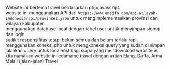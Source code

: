Website ini bertema travel berdasarkan php/javascript. <br>
website ini menggunakan API dari `https://www.emsifa.com/api-wilayah-indonesia/api/provinces.json` untuk mengimplementasikan provinsi dan wilayah kabupaten <br>
menggunakan database local dengan tabel user untuk menyimpan signup dan login <br>
sedikit responsifitas tetapi belum semua dan belum terlalu rapi. <br>
menggunakan koneksi.php untuk mengkoneksi query yang sudah di simpan <br>
jalankan query untuk localhost bagi siapa yang mendownload website ini <br>
kita namakan website ini edamame travel dengan artian Elang, Daffa, Arma Melali (jalan-jalan) Travel <br>
